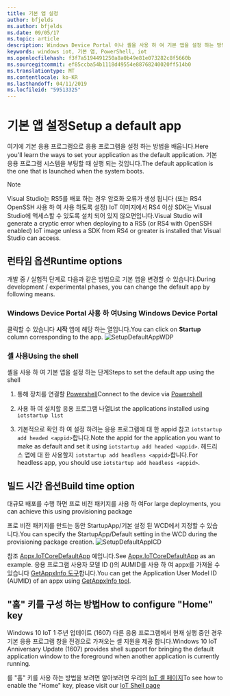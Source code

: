 ```yaml
---
title: 기본 앱 설정
author: bfjelds
ms.author: bfjelds
ms.date: 09/05/17
ms.topic: article
description: Windows Device Portal 이나 셸을 사용 하 여 기본 앱을 설정 하는 방법에 알아봅니다.
keywords: windows iot, 기본 앱, PowerShell, iot
ms.openlocfilehash: f3f7a5194491250a8a0b49e81e073282c8f5660b
ms.sourcegitcommit: ef85ccba54b1118d49554e88768240020ff514b0
ms.translationtype: MT
ms.contentlocale: ko-KR
ms.lasthandoff: 04/11/2019
ms.locfileid: "59513325"
---
```

# <a name="setup-a-default-app"></a><span data-ttu-id="11521-104">기본 앱 설정</span><span class="sxs-lookup"><span data-stu-id="11521-104">Setup a default app</span></span>
<span data-ttu-id="11521-105">여기에 기본 응용 프로그램으로 응용 프로그램을 설정 하는 방법을 배웁니다.</span><span class="sxs-lookup"><span data-stu-id="11521-105">Here you'll learn the ways to set your application as the default application.</span></span> <span data-ttu-id="11521-106">기본 응용 프로그램 시스템을 부팅할 때 실행 되는 것입니다.</span><span class="sxs-lookup"><span data-stu-id="11521-106">The default application is the one that is launched when the system boots.</span></span>  

> [!NOTE]
> <span data-ttu-id="11521-107">Visual Studio는 RS5를 배포 하는 경우 암호화 오류가 생성 됩니다 (또는 RS4 OpenSSH 사용 하 여 사용 하도록 설정) IoT 이미지에서 RS4 이상 SDK는 Visual Studio에 액세스할 수 있도록 설치 되어 있지 않으면입니다.</span><span class="sxs-lookup"><span data-stu-id="11521-107">Visual Studio will generate a cryptic error when deploying to a RS5 (or RS4 with OpenSSH enabled) IoT image unless a SDK from RS4 or greater is installed that Visual Studio can access.</span></span>

## <a name="runtime-options"></a><span data-ttu-id="11521-108">런타임 옵션</span><span class="sxs-lookup"><span data-stu-id="11521-108">Runtime options</span></span>

<span data-ttu-id="11521-109">개발 중 / 실험적 단계로 다음과 같은 방법으로 기본 앱을 변경할 수 있습니다.</span><span class="sxs-lookup"><span data-stu-id="11521-109">During development / experimental phases, you can change the default app by following means.</span></span>

### <a name="using-windows-device-portal"></a><span data-ttu-id="11521-110">Windows Device Portal 사용 하 여</span><span class="sxs-lookup"><span data-stu-id="11521-110">Using Windows Device Portal</span></span>

<span data-ttu-id="11521-111">클릭할 수 있습니다 **시작** 앱에 해당 하는 열입니다.</span><span class="sxs-lookup"><span data-stu-id="11521-111">You can click on **Startup** column corresponding to the app.</span></span>
![SetupDefaultAppWDP](../media/SetupDefaultApp/DefaultAppWDP.png)

### <a name="using-the-shell"></a><span data-ttu-id="11521-113">셸 사용</span><span class="sxs-lookup"><span data-stu-id="11521-113">Using the shell</span></span>

<span data-ttu-id="11521-114">셸을 사용 하 여 기본 앱을 설정 하는 단계</span><span class="sxs-lookup"><span data-stu-id="11521-114">Steps to set the default app using the shell</span></span> 

1. <span data-ttu-id="11521-115">통해 장치를 연결할 [Powershell](../connect-your-device/PowerShell.md)</span><span class="sxs-lookup"><span data-stu-id="11521-115">Connect to the device via [Powershell](../connect-your-device/PowerShell.md)</span></span>

2. <span data-ttu-id="11521-116">사용 하 여 설치할 응용 프로그램 나열</span><span class="sxs-lookup"><span data-stu-id="11521-116">List the applications installed using</span></span> `iotstartup list`

3. <span data-ttu-id="11521-117">기본적으로 확인 하 여 설정 하려는 응용 프로그램에 대 한 appid 참고 `iotstartup add headed <appid>`합니다.</span><span class="sxs-lookup"><span data-stu-id="11521-117">Note the appid for the application you want to make as default and set it using `iotstartup add headed <appid>`.</span></span> <span data-ttu-id="11521-118">헤드리스 앱에 대 한 사용할지 `iotstartup add headless <appid>`합니다.</span><span class="sxs-lookup"><span data-stu-id="11521-118">For headless app, you should use `iotstartup add headless <appid>`.</span></span>


## <a name="build-time-option"></a><span data-ttu-id="11521-119">빌드 시간 옵션</span><span class="sxs-lookup"><span data-stu-id="11521-119">Build time option</span></span>

<span data-ttu-id="11521-120">대규모 배포를 수행 하면 프로 비전 패키지를 사용 하 여</span><span class="sxs-lookup"><span data-stu-id="11521-120">For large deployments, you can achieve this using provisioning package</span></span>

<span data-ttu-id="11521-121">프로 비전 패키지를 만드는 동안 StartupApp/기본 설정 된 WCD에서 지정할 수 있습니다.</span><span class="sxs-lookup"><span data-stu-id="11521-121">You can specify the StartupApp/Default setting in the WCD during the provisioning package creation.</span></span>
![SetupDefaultAppICD](../media/SetupDefaultApp/DefaultAppICD.png)

<span data-ttu-id="11521-123">참조 [Appx.IoTCoreDefaultApp](https://github.com/ms-iot/iot-adk-addonkit/tree/master/Workspace/Source-arm/Packages/Appx.IoTCoreDefaultApp/customizations.xml) 예입니다.</span><span class="sxs-lookup"><span data-stu-id="11521-123">See [Appx.IoTCoreDefaultApp](https://github.com/ms-iot/iot-adk-addonkit/tree/master/Workspace/Source-arm/Packages/Appx.IoTCoreDefaultApp/customizations.xml) as an example.</span></span> <span data-ttu-id="11521-124">응용 프로그램 사용자 모델 ID ()의 AUMID를 사용 하 여 appx를 가져올 수 있습니다 [GetAppxInfo 도구](https://github.com/ms-iot/iot-adk-addonkit/tree/master/Tools/GetAppxInfo.exe)합니다.</span><span class="sxs-lookup"><span data-stu-id="11521-124">You can get the Application User Model ID (AUMID) of an appx using [GetAppxInfo tool](https://github.com/ms-iot/iot-adk-addonkit/tree/master/Tools/GetAppxInfo.exe).</span></span>

## <a name="how-to-configure-home-key"></a><span data-ttu-id="11521-125">"홈" 키를 구성 하는 방법</span><span class="sxs-lookup"><span data-stu-id="11521-125">How to configure "Home" key</span></span>

<span data-ttu-id="11521-126">Windows 10 IoT 1 주년 업데이트 (1607) 다른 응용 프로그램에서 현재 실행 중인 경우 기본 응용 프로그램 창을 전경으로 가져오는 셸 지원을 제공 합니다.</span><span class="sxs-lookup"><span data-stu-id="11521-126">Windows 10 IoT Anniversary Update (1607) provides shell support for bringing the default application window to the foreground when another application is currently running.</span></span>

<span data-ttu-id="11521-127">를 "홈" 키를 사용 하는 방법을 보려면 알아보려면 우리의 [IoT 셸 페이지](https://docs.microsoft.com/windows/iot-core/develop-your-app/iotcoreshell#switching-between-apps-with-hid-injection-keys)</span><span class="sxs-lookup"><span data-stu-id="11521-127">To see how to enable the "Home" key, please visit our [IoT Shell page](https://docs.microsoft.com/windows/iot-core/develop-your-app/iotcoreshell#switching-between-apps-with-hid-injection-keys)</span></span>
